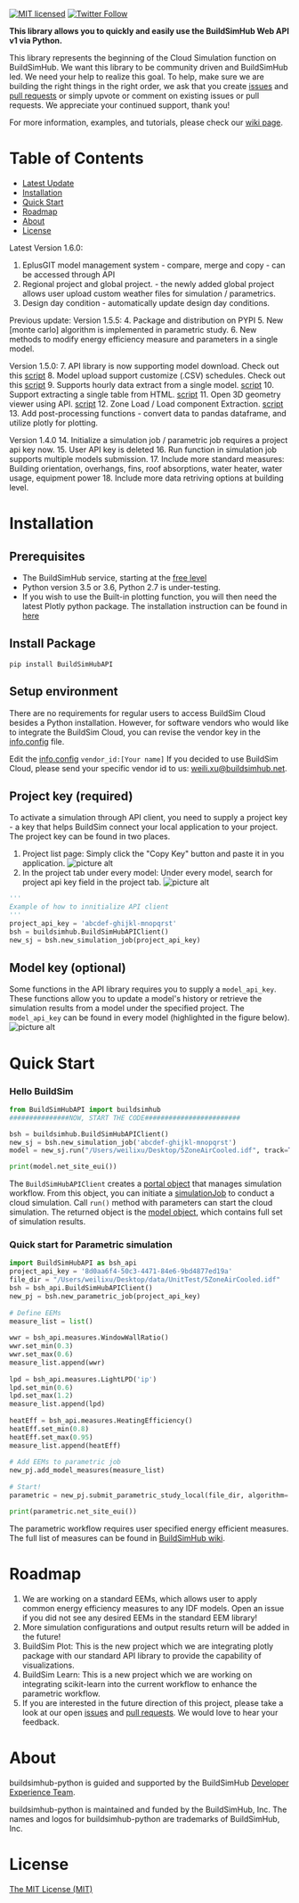 [![MIT licensed](https://img.shields.io/badge/license-MIT-blue.svg)](./LICENSE.txt)
[![Twitter Follow](https://img.shields.io/twitter/follow/sendgrid.svg?style=social&label=Follow)](https://twitter.com/buildsimhub)

**This library allows you to quickly and easily use the BuildSimHub Web API v1 via Python.**

This library represents the beginning of the Cloud Simulation function on BuildSimHub. We want this library to be community driven and BuildSimHub led. We need your help to realize this goal. To help, make sure we are building the right things in the right order, we ask that you create [issues](https://github.com/weilix88/buildsimhub_python_api/issues) and [pull requests](https://github.com/weilix88/buildsimhub_python_api/pulls) or simply upvote or comment on existing issues or pull requests.
We appreciate your continued support, thank you!

For more information, examples, and tutorials, please check our [wiki page](https://github.com/weilix88/buildsimhub_python_api/wiki).

# Table of Contents
* [Latest Update](#update)
* [Installation](#installation)
* [Quick Start](#quick-start)
* [Roadmap](#roadmap)
* [About](#about)
* [License](#license)

<a name="update"></a>
Latest Version 1.6.0:
1. EplusGIT model management system - compare, merge and copy - can be accessed through API
2. Regional project and global project. - the newly added global project allows user upload custom weather files for simulation / parametrics.
3. Design day condition - automatically update design day conditions.

Previous update:
Version 1.5.5:
4. Package and distribution on PYPI
5. New [monte carlo] algorithm is implemented in parametric study.
6. New methods to modify energy efficiency measure and parameters in a single model.

Version 1.5.0:
7. API library is now supporting model download. Check out this [script](https://github.com/weilix88/buildsimhub_python_api/blob/master/test/download_model_test.py)
8. Model upload support customize (.CSV) schedules. Check out this [script](https://github.com/weilix88/buildsimhub_python_api/blob/master/test/simulation_csv_test.py)
9. Supports hourly data extract from a single model. [script](https://github.com/weilix88/buildsimhub_python_api/blob/master/test/hourly_data_retrieve.py)
10. Support extracting a single table from HTML. [script](https://github.com/weilix88/buildsimhub_python_api/blob/master/test/html_table_test.py)
11. Open 3D geometry viewer using API. [script](https://github.com/weilix88/buildsimhub_python_api/blob/master/test/model_geo_test.py)
12. Zone Load / Load component Extraction. [script](https://github.com/weilix88/buildsimhub_python_api/blob/master/test/zone_load_test.py)
13. Add post-processing functions - convert data to pandas dataframe, and utilize plotly for plotting.

Version 1.4.0
14. Initialize a simulation job / parametric job requires a project api key now.
15. User API key is deleted
16. Run function in simulation job supports multiple models submission.
17. Include more standard measures: Building orientation, overhangs, fins, roof absorptions, water heater, water usage, equipment power
18. Include more data retriving options at building level.

<a name="installation"></a>

# Installation

## Prerequisites
- The BuildSimHub service, starting at the [free level](https://my.buildsim.io/register.html)
- Python version 3.5 or 3.6, Python 2.7 is under-testing.
- If you wish to use the Built-in plotting function, you will then need the latest Plotly python package. The installation instruction can be found in [here](https://plot.ly/python/getting-started/)

## Install Package
```
pip install BuildSimHubAPI
```

## Setup environment
There are no requirements for regular users to access BuildSim Cloud besides a Python installation.
However, for software vendors who would like to integrate the BuildSim Cloud, you can revise the vendor key in the [info.config](https://github.com/weilix88/buildsimhub_python_api/blob/master/BuildSimHubAPI/info.config) file.

Edit the [info.config](https://github.com/weilix88/buildsimhub_python_api/blob/master/BuildSimHubAPI/info.config)
`vendor_id:[Your name]`
If you decided to use BuildSim Cloud, please send your specific vendor id to us: weili.xu@buildsimhub.net.

## Project key (required)
To activate a simulation through API client, you need to supply a project key - a key that helps BuildSim connect your local application to your project.
The project key can be found in two places.
1. Project list page: Simply click the "Copy Key" button and paste it in you application.
![picture alt](https://imgur.com/61cyNlE.png)
2. In the project tab under every model: Under every model, search for project api key field in the project tab.
![picture alt](https://imgur.com/hndWwBI.png)

```python
'''
Example of how to innitialize API client
'''
project_api_key = 'abcdef-ghijkl-mnopqrst'
bsh = buildsimhub.BuildSimHubAPIClient()
new_sj = bsh.new_simulation_job(project_api_key)
```

## Model key (optional)
Some functions in the API library requires you to supply a `model_api_key`. These functions allow you to update a model's history or retrieve the simulation results from a model under the specified project. The `model_api_key` can be found in every model (highlighted in the figure below).
![picture alt](https://imgur.com/gO4elTT.png)

<a name="quick-start"></a>
# Quick Start
### Hello BuildSim
```python
from BuildSimHubAPI import buildsimhub
###############NOW, START THE CODE########################

bsh = buildsimhub.BuildSimHubAPIClient()
new_sj = bsh.new_simulation_job('abcdef-ghijkl-mnopqrst')
model = new_sj.run("/Users/weilixu/Desktop/5ZoneAirCooled.idf", track=True)

print(model.net_site_eui())
```

The `BuildSimHubAPIClient` creates a [portal object](https://github.com/weilix88/buildsimhub_python_api/blob/master/BuildSimHubAPI/buildsimhub.py) that manages simulation workflow.
From this object, you can initiate a [simulationJob](https://github.com/weilix88/buildsimhub_python_api/blob/master/BuildSimHubAPI/helpers/simulationJob.py) to conduct a cloud simulation. Call `run()` method with parameters can start the cloud simulation. The returned object is the [model object](https://github.com/weilix88/buildsimhub_python_api/wiki/Simulation_Results), which contains full set of simulation results.

### Quick start for Parametric simulation
```python
import BuildSimHubAPI as bsh_api
project_api_key = '8d0aa6f4-50c3-4471-84e6-9bd4877ed19a'
file_dir = "/Users/weilixu/Desktop/data/UnitTest/5ZoneAirCooled.idf"
bsh = bsh_api.BuildSimHubAPIClient()
new_pj = bsh.new_parametric_job(project_api_key) 
 
# Define EEMs  
measure_list = list()  
  
wwr = bsh_api.measures.WindowWallRatio()  
wwr.set_min(0.3)  
wwr.set_max(0.6)  
measure_list.append(wwr)  
  
lpd = bsh_api.measures.LightLPD('ip')  
lpd.set_min(0.6)  
lpd.set_max(1.2)  
measure_list.append(lpd)  
  
heatEff = bsh_api.measures.HeatingEfficiency()  
heatEff.set_min(0.8)  
heatEff.set_max(0.95)  
measure_list.append(heatEff)  
  
# Add EEMs to parametric job  
new_pj.add_model_measures(measure_list)  
  
# Start!  
parametric = new_pj.submit_parametric_study_local(file_dir, algorithm='montecarlo', size=10, track=True)  

print(parametric.net_site_eui())
```
The parametric workflow requires user specified energy efficient measures. The full list of measures can be found in [BuildSimHub wiki](https://github.com/weilix88/buildsimhub_python_api/wiki/Parametric#energyefficientmeasures).

<a name="roadmap"></a>
# Roadmap
1. We are working on a standard EEMs, which allows user to apply common energy efficiency measures to any IDF models. Open an issue if you did not see any desired EEMs in the standard EEM library!
2. More simulation configurations and output results return will be added in the future!
3. BuildSim Plot: This is the new project which we are integrating plotly package with our standard API library to provide the capability of visualizations.
4. BuildSim Learn: This is a new project which we are working on integrating scikit-learn into the current workflow to enhance the parametric workflow.
5. If you are interested in the future direction of this project, please take a look at our open [issues](https://github.com/weilix88/buildsimhub_python_api/issues) and [pull requests](https://github.com/weilix88/buildsimhub_python_api/pulls). We would love to hear your feedback.

<a name="about"></a>
# About

buildsimhub-python is guided and supported by the BuildSimHub [Developer Experience Team](mailto:haopeng.wang@buildsimhub.net).

buildsimhub-python is maintained and funded by the BuildSimHub, Inc. The names and logos for buildsimhub-python are trademarks of BuildSimHub, Inc.

<a name="license"></a>
# License
[The MIT License (MIT)](LICENSE.txt)
